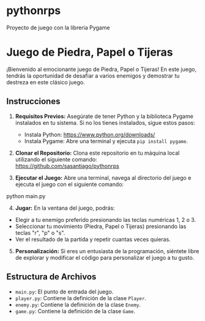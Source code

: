 # pythonrps
Proyecto de juego con la libreria Pygame
# Juego de Piedra, Papel o Tijeras

¡Bienvenido al emocionante juego de Piedra, Papel o Tijeras! En este juego, tendrás la oportunidad de desafiar a varios enemigos y demostrar tu destreza en este clásico juego.

## Instrucciones

1. **Requisitos Previos:** Asegúrate de tener Python y la biblioteca Pygame instalados en tu sistema. Si no los tienes instalados, sigue estos pasos:

   - Instala Python: https://www.python.org/downloads/
   - Instala Pygame: Abre una terminal y ejecuta `pip install pygame`.

2. **Clonar el Repositorio:** Clona este repositorio en tu máquina local utilizando el siguiente comando:
https://github.com/sasantiago/pythonrps

3. **Ejecutar el Juego:** Abre una terminal, navega al directorio del juego e ejecuta el juego con el siguiente comando:

python main.py

4. **Jugar:** En la ventana del juego, podrás:

- Elegir a tu enemigo preferido presionando las teclas numéricas 1, 2 o 3.
- Seleccionar tu movimiento (Piedra, Papel o Tijeras) presionando las teclas "r", "p" o "s".
- Ver el resultado de la partida y repetir cuantas veces quieras.

5. **Personalización:** Si eres un entusiasta de la programación, siéntete libre de explorar y modificar el código para personalizar el juego a tu gusto.

## Estructura de Archivos

- `main.py`: El punto de entrada del juego.
- `player.py`: Contiene la definición de la clase `Player`.
- `enemy.py`: Contiene la definición de la clase `Enemy`.
- `game.py`: Contiene la definición de la clase `Game`.




